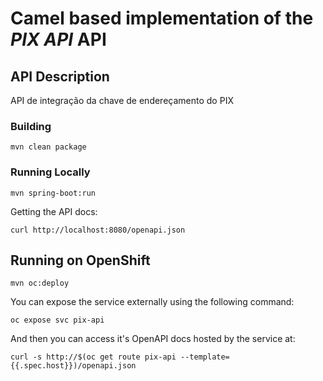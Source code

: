 # Camel based implementation of the _PIX API_ API

## API Description ##
API de integração da chave de endereçamento do PIX

### Building

    mvn clean package

### Running Locally

    mvn spring-boot:run

Getting the API docs:

    curl http://localhost:8080/openapi.json

## Running on OpenShift

    mvn oc:deploy

You can expose the service externally using the following command:

    oc expose svc pix-api

And then you can access it's OpenAPI docs hosted by the service at:

    curl -s http://$(oc get route pix-api --template={{.spec.host}})/openapi.json

